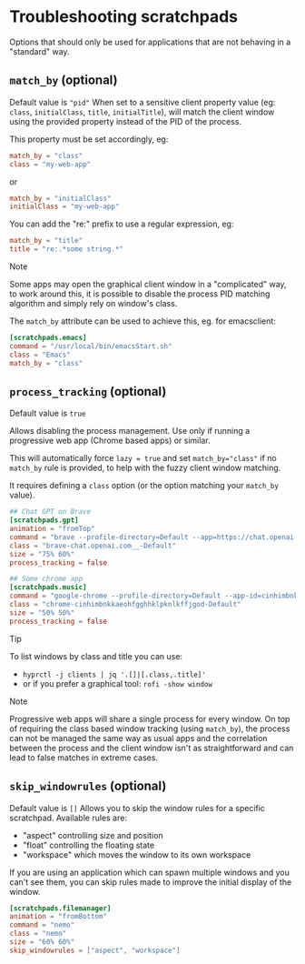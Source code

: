 # Troubleshooting scratchpads

Options that should only be used for applications that are not behaving in a "standard" way.

## `match_by` (optional)

Default value is `"pid"`
When set to a sensitive client property value (eg: `class`, `initialClass`, `title`, `initialTitle`), will match the client window using the provided property instead of the PID of the process.

This property must be set accordingly, eg:

```toml
match_by = "class"
class = "my-web-app"
```

or

```toml
match_by = "initialClass"
initialClass = "my-web-app"
```

You can add the "re:" prefix to use a regular expression, eg:

```toml
match_by = "title"
title = "re:.*some string.*"
```

> [!note]
> Some apps may open the graphical client window in a "complicated" way, to work around this, it is possible to disable the process PID matching algorithm and simply rely on window's class.
>
> The `match_by` attribute can be used to achieve this, eg. for emacsclient:
> ```toml
> [scratchpads.emacs]
> command = "/usr/local/bin/emacsStart.sh"
> class = "Emacs"
> match_by = "class"
> ```

## `process_tracking` (optional)

Default value is `true`

Allows disabling the process management. Use only if running a progressive web app (Chrome based apps) or similar.

This will automatically force `lazy = true` and set `match_by="class"` if no `match_by` rule is provided, to help with the fuzzy client window matching.

It requires defining a `class` option (or the option matching your `match_by` value).

```toml
## Chat GPT on Brave
[scratchpads.gpt]
animation = "fromTop"
command = "brave --profile-directory=Default --app=https://chat.openai.com"
class = "brave-chat.openai.com__-Default"
size = "75% 60%"
process_tracking = false

## Some chrome app
[scratchpads.music]
command = "google-chrome --profile-directory=Default --app-id=cinhimbnkkaeohfgghhklpknlkffjgod"
class = "chrome-cinhimbnkkaeohfgghhklpknlkffjgod-Default"
size = "50% 50%"
process_tracking = false
```

> [!tip]
> To list windows by class and title you can use:
> - `hyprctl -j clients | jq '.[]|[.class,.title]'`
> - or if you prefer a graphical tool: `rofi -show window`

> [!note]
> Progressive web apps will share a single process for every window.
> On top of requiring the class based window tracking (using `match_by`),
> the process can not be managed the same way as usual apps and the correlation
> between the process and the client window isn't as straightforward and can lead to false matches in extreme cases.

## `skip_windowrules` (optional)

Default value is `[]`
Allows you to skip the window rules for a specific scratchpad.
Available rules are:

- "aspect" controlling size and position
- "float" controlling the floating state
- "workspace" which moves the window to its own workspace

If you are using an application which can spawn multiple windows and you can't see them, you can skip rules made to improve the initial display of the window.

```toml
[scratchpads.filemanager]
animation = "fromBottom"
command = "nemo"
class = "nemo"
size = "60% 60%"
skip_windowrules = ["aspect", "workspace"]
```

